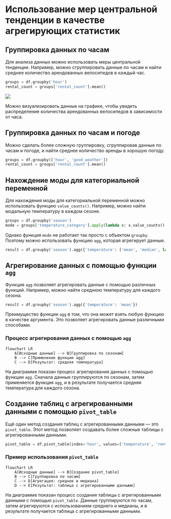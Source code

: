 # Использование мер центральной тенденции в качестве агрегирующих статистик

## Группировка данных по часам

Для анализа данных можно использовать меры центральной тенденции. Например, можно сгруппировать данные по часам и найти среднее количество арендованных велосипедов в каждый час.

```python
groups = df.groupby('hour')
rental_count = groups['rental_count'].mean()
```

![](images/СдАД__LEC_05_PART_04_P/000239s_top_7.jpg)

Можно визуализировать данные на графике, чтобы увидеть распределение количества арендованных велосипедов в зависимости от часа.

## Группировка данных по часам и погоде

Можно сделать более сложную группировку, сгруппировав данные по часам и погоде, и найти среднее количество аренды в хорошую погоду.

```python
groups = df.groupby(['hour', 'good_weather'])
rental_count = groups['rental_count'].mean()
```

## Нахождение моды для категориальной переменной

Для нахождения моды для категориальной переменной можно использовать функцию `value_counts()`. Например, можно найти модальную температуру в каждом сезоне.

```python
groups = df.groupby('season')
mode = groups['temperature_category'].apply(lambda x: x.value_counts().index[0])
```

Однако функция `mode` не работает так просто с объектом `groupby`. Поэтому можно использовать функцию `agg`, которая агрегирует данные.

```python
result = df.groupby('season').agg({'temperature': ['mean', 'median', lambda x: x.value_counts().index[0]]})
```

## Агрегирование данных с помощью функции `agg`

Функция `agg` позволяет агрегировать данные с помощью различных функций. Например, можно найти среднюю температуру для каждого сезона.

```python
result = df.groupby('season').agg({'temperature': 'mean'})
```

Преимущество функции `agg` в том, что она может взять любую функцию в качестве аргумента. Это позволяет агрегировать данные различными способами.

### Процесс агрегирования данных с помощью `agg`

```mermaid
flowchart LR
    A[Исходные данные] --> B[Группировка по сезонам]
    B --> C[Применение функции agg]
    C --> D[Результат: средняя температура]
```

На диаграмме показан процесс агрегирования данных с помощью функции `agg`. Сначала данные группируются по сезонам, затем применяется функция `agg`, и в результате получается средняя температура для каждого сезона.

## Создание таблиц с агрегированными данными с помощью `pivot_table`

Ещё один метод создания таблиц с агрегированными данными — это `pivot_table`. Этот метод позволяет создавать более сложные таблицы с агрегированными данными.

```python
pivot_table = df.pivot_table(index='hour', values=['temperature', 'rental_count'], aggfunc=['mean', 'median'])
```

### Пример использования `pivot_table`

```mermaid
flowchart LR
    A[Исходные данные] --> B[Создание pivot_table]
    B --> C[Группировка по часам]
    C --> D[Агрегация: среднее и медиана]
    D --> E[Результат: таблица с агрегированными данными]
```

На диаграмме показан процесс создания таблицы с агрегированными данными с помощью `pivot_table`. Данные группируются по часам, затем агрегируются с использованием среднего и медианы, и в результате получается таблица с агрегированными данными.